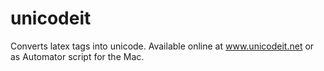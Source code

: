unicodeit
=========

Converts latex tags into unicode. Available online at www.unicodeit.net or as Automator script for the Mac.
